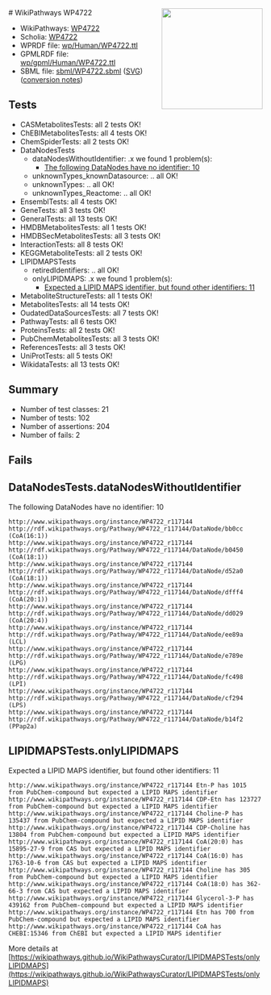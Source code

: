 <img style="float: right; width: 200px" src="../logo.png" />
# WikiPathways WP4722

* WikiPathways: [WP4722](https://identifiers.org/wikipathways:WP4722)
* Scholia: [WP4722](https://scholia.toolforge.org/wikipathways/WP4722)
* WPRDF file: [wp/Human/WP4722.ttl](../wp/Human/WP4722.ttl)
* GPMLRDF file: [wp/gpml/Human/WP4722.ttl](../wp/gpml/Human/WP4722.ttl)
* SBML file: [sbml/WP4722.sbml](../sbml/WP4722.sbml) ([SVG](../sbml/WP4722.svg)) ([conversion notes](../sbml/WP4722.txt))

## Tests
* CASMetabolitesTests: all 2 tests OK!
* ChEBIMetabolitesTests: all 4 tests OK!
* ChemSpiderTests: all 2 tests OK!
* DataNodesTests
    * dataNodesWithoutIdentifier: .x we found 1 problem(s):
        * [The following DataNodes have no identifier: 10](#8792c490)
    * unknownTypes_knownDatasource: .. all OK!
    * unknownTypes: .. all OK!
    * unknownTypes_Reactome: .. all OK!
* EnsemblTests: all 4 tests OK!
* GeneTests: all 3 tests OK!
* GeneralTests: all 13 tests OK!
* HMDBMetabolitesTests: all 1 tests OK!
* HMDBSecMetabolitesTests: all 3 tests OK!
* InteractionTests: all 8 tests OK!
* KEGGMetaboliteTests: all 2 tests OK!
* LIPIDMAPSTests
    * retiredIdentifiers: .. all OK!
    * onlyLIPIDMAPS: .x we found 1 problem(s):
        * [Expected a LIPID MAPS identifier, but found other identifiers: 11](#d0bfb679)
* MetaboliteStructureTests: all 1 tests OK!
* MetabolitesTests: all 14 tests OK!
* OudatedDataSourcesTests: all 7 tests OK!
* PathwayTests: all 6 tests OK!
* ProteinsTests: all 2 tests OK!
* PubChemMetabolitesTests: all 3 tests OK!
* ReferencesTests: all 3 tests OK!
* UniProtTests: all 5 tests OK!
* WikidataTests: all 13 tests OK!


## Summary

* Number of test classes: 21
* Number of tests: 102
* Number of assertions: 204
* Number of fails: 2

## Fails

<a name="8792c490" />

## DataNodesTests.dataNodesWithoutIdentifier

The following DataNodes have no identifier: 10
```
http://www.wikipathways.org/instance/WP4722_r117144 http://rdf.wikipathways.org/Pathway/WP4722_r117144/DataNode/bb0cc (CoA(16:1))
http://www.wikipathways.org/instance/WP4722_r117144 http://rdf.wikipathways.org/Pathway/WP4722_r117144/DataNode/b0450 (CoA(18:1))
http://www.wikipathways.org/instance/WP4722_r117144 http://rdf.wikipathways.org/Pathway/WP4722_r117144/DataNode/d52a0 (CoA(18:1))
http://www.wikipathways.org/instance/WP4722_r117144 http://rdf.wikipathways.org/Pathway/WP4722_r117144/DataNode/dfff4 (CoA(20:1))
http://www.wikipathways.org/instance/WP4722_r117144 http://rdf.wikipathways.org/Pathway/WP4722_r117144/DataNode/dd029 (CoA(20:4))
http://www.wikipathways.org/instance/WP4722_r117144 http://rdf.wikipathways.org/Pathway/WP4722_r117144/DataNode/ee89a (LCL)
http://www.wikipathways.org/instance/WP4722_r117144 http://rdf.wikipathways.org/Pathway/WP4722_r117144/DataNode/e789e (LPG)
http://www.wikipathways.org/instance/WP4722_r117144 http://rdf.wikipathways.org/Pathway/WP4722_r117144/DataNode/fc498 (LPI)
http://www.wikipathways.org/instance/WP4722_r117144 http://rdf.wikipathways.org/Pathway/WP4722_r117144/DataNode/cf294 (LPS)
http://www.wikipathways.org/instance/WP4722_r117144 http://rdf.wikipathways.org/Pathway/WP4722_r117144/DataNode/b14f2 (PPap2a)
```

<a name="d0bfb679" />

## LIPIDMAPSTests.onlyLIPIDMAPS

Expected a LIPID MAPS identifier, but found other identifiers: 11
```
http://www.wikipathways.org/instance/WP4722_r117144 Etn-P has 1015 from PubChem-compound but expected a LIPID MAPS identifier
http://www.wikipathways.org/instance/WP4722_r117144 CDP-Etn has 123727 from PubChem-compound but expected a LIPID MAPS identifier
http://www.wikipathways.org/instance/WP4722_r117144 Choline-P has 135437 from PubChem-compound but expected a LIPID MAPS identifier
http://www.wikipathways.org/instance/WP4722_r117144 CDP-Choline has 13804 from PubChem-compound but expected a LIPID MAPS identifier
http://www.wikipathways.org/instance/WP4722_r117144 CoA(20:0) has 15895-27-9 from CAS but expected a LIPID MAPS identifier
http://www.wikipathways.org/instance/WP4722_r117144 CoA(16:0) has 1763-10-6 from CAS but expected a LIPID MAPS identifier
http://www.wikipathways.org/instance/WP4722_r117144 Choline has 305 from PubChem-compound but expected a LIPID MAPS identifier
http://www.wikipathways.org/instance/WP4722_r117144 CoA(18:0) has 362-66-3 from CAS but expected a LIPID MAPS identifier
http://www.wikipathways.org/instance/WP4722_r117144 Glycerol-3-P has 439162 from PubChem-compound but expected a LIPID MAPS identifier
http://www.wikipathways.org/instance/WP4722_r117144 Etn has 700 from PubChem-compound but expected a LIPID MAPS identifier
http://www.wikipathways.org/instance/WP4722_r117144 CoA has CHEBI:15346 from ChEBI but expected a LIPID MAPS identifier
```

More details at [https://wikipathways.github.io/WikiPathwaysCurator/LIPIDMAPSTests/onlyLIPIDMAPS](https://wikipathways.github.io/WikiPathwaysCurator/LIPIDMAPSTests/onlyLIPIDMAPS)


